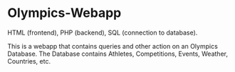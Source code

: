 # Olympics-Webapp
HTML (frontend), PHP (backend), SQL (connection to database).

This is a webapp that contains queries and other action on an Olympics Database. The Database contains Athletes, Competitions, Events, Weather, Countries, etc. 


